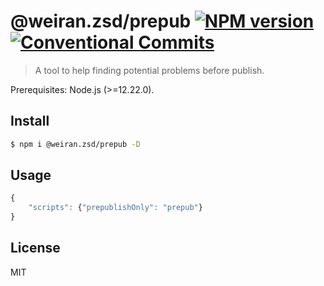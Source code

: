 # @weiran.zsd/prepub [![NPM version](https://img.shields.io/npm/v/@weiran.zsd/prepub.svg?style=flat)](https://npmjs.org/package/@weiran.zsd/prepub) [![Conventional Commits](https://img.shields.io/badge/Conventional%20Commits-1.0.0-yellow.svg)](https://conventionalcommits.org)

> A tool to help finding potential problems before publish.

Prerequisites: Node.js (>=12.22.0).

## Install

```bash
$ npm i @weiran.zsd/prepub -D
```

## Usage

```js
{
    "scripts": {"prepublishOnly": "prepub"}
}
```

## License

MIT
